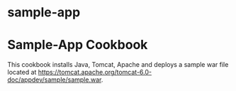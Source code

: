 # sample-app

# Sample-App Cookbook
This cookbook installs Java, Tomcat, Apache and deploys a sample war file
located at https://tomcat.apache.org/tomcat-6.0-doc/appdev/sample/sample.war.
